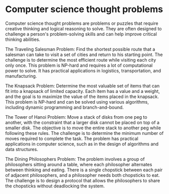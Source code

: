 # Computer science thought problems

Computer science thought problems are problems or puzzles that require creative thinking and logical reasoning to solve. They are often designed to challenge a person's problem-solving skills and can help improve critical thinking abilities.

The Traveling Salesman Problem: Find the shortest possible route that a salesman can take to visit a set of cities and return to his starting point. The challenge is to determine the most efficient route while visiting each city only once. This problem is NP-hard and requires a lot of computational power to solve. It has practical applications in logistics, transportation, and manufacturing.

The Knapsack Problem: Determine the most valuable set of items that can fit into a knapsack of limited capacity. Each item has a value and a weight, and the goal is to maximize the value of the items placed in the knapsack. This problem is NP-hard and can be solved using various algorithms, including dynamic programming and branch-and-bound.

The Tower of Hanoi Problem: Move a stack of disks from one peg to another, with the constraint that a larger disk cannot be placed on top of a smaller disk. The objective is to move the entire stack to another peg while following these rules. The challenge is to determine the minimum number of moves required to complete the task. The problem has practical applications in computer science, such as in the design of algorithms and data structures.

The Dining Philosophers Problem: The problem involves a group of philosophers sitting around a table, where each philosopher alternates between thinking and eating. There is a single chopstick between each pair of adjacent philosophers, and a philosopher needs both chopsticks to eat. The challenge is to design a protocol that allows the philosophers to share the chopsticks without deadlocking the system.
